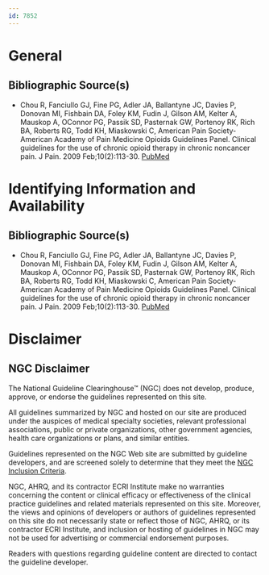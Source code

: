 ```yaml
---
id: 7852
---
```


# General

## Bibliographic Source(s)

- Chou R, Fanciullo GJ, Fine PG, Adler JA, Ballantyne JC, Davies P, Donovan MI, Fishbain DA, Foley KM, Fudin J, Gilson AM, Kelter A, Mauskop A, OConnor PG, Passik SD, Pasternak GW, Portenoy RK, Rich BA, Roberts RG, Todd KH, Miaskowski C, American Pain Society-American Academy of Pain Medicine Opioids Guidelines Panel. Clinical guidelines for the use of chronic opioid therapy in chronic noncancer pain. J Pain. 2009 Feb;10(2):113-30. [ PubMed ](http://www.ncbi.nlm.nih.gov/entrez/query.fcgi?cmd=Retrieve&db=pubmed&dopt=Abstract&list_uids=19187889)

# Identifying Information and Availability

## Bibliographic Source(s)

- Chou R, Fanciullo GJ, Fine PG, Adler JA, Ballantyne JC, Davies P, Donovan MI, Fishbain DA, Foley KM, Fudin J, Gilson AM, Kelter A, Mauskop A, OConnor PG, Passik SD, Pasternak GW, Portenoy RK, Rich BA, Roberts RG, Todd KH, Miaskowski C, American Pain Society-American Academy of Pain Medicine Opioids Guidelines Panel. Clinical guidelines for the use of chronic opioid therapy in chronic noncancer pain. J Pain. 2009 Feb;10(2):113-30. [ PubMed ](http://www.ncbi.nlm.nih.gov/entrez/query.fcgi?cmd=Retrieve&db=pubmed&dopt=Abstract&list_uids=19187889)

# Disclaimer

## NGC Disclaimer

The National Guideline Clearinghouse™ (NGC) does not develop, produce, approve, or endorse the guidelines represented on this site.

All guidelines summarized by NGC and hosted on our site are produced under the auspices of medical specialty societies, relevant professional associations, public or private organizations, other government agencies, health care organizations or plans, and similar entities.

Guidelines represented on the NGC Web site are submitted by guideline developers, and are screened solely to determine that they meet the [NGC Inclusion Criteria](/help-and-about/summaries/inclusion-criteria).

NGC, AHRQ, and its contractor ECRI Institute make no warranties concerning the content or clinical efficacy or effectiveness of the clinical practice guidelines and related materials represented on this site. Moreover, the views and opinions of developers or authors of guidelines represented on this site do not necessarily state or reflect those of NGC, AHRQ, or its contractor ECRI Institute, and inclusion or hosting of guidelines in NGC may not be used for advertising or commercial endorsement purposes.

Readers with questions regarding guideline content are directed to contact the guideline developer.

